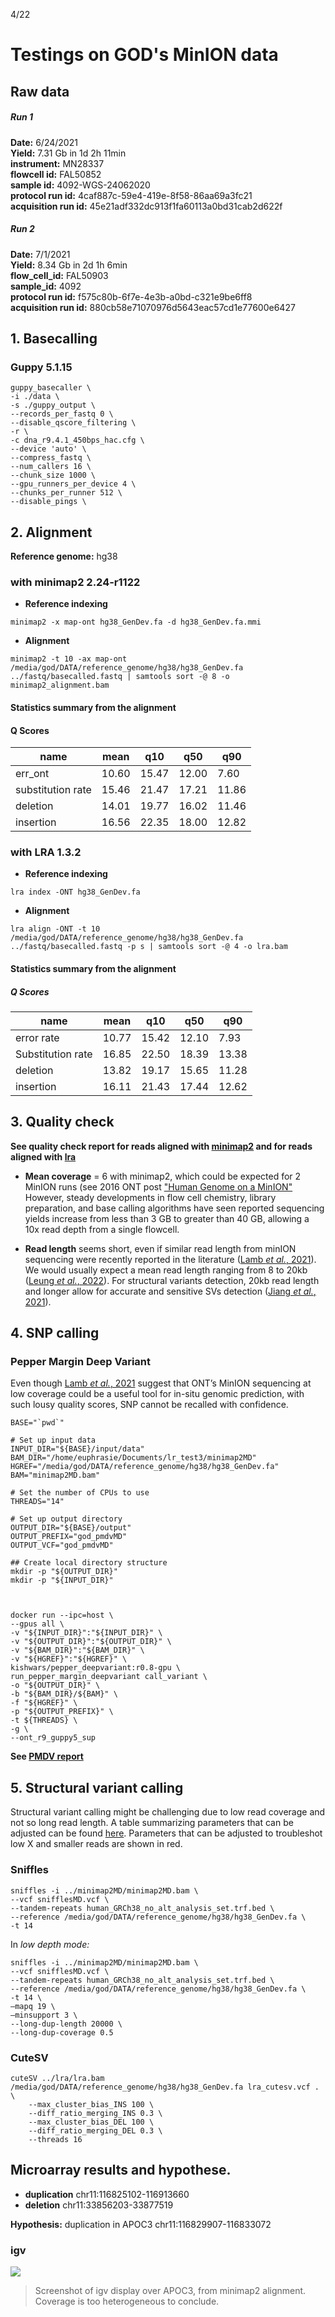 4/22
# Testings on GOD's MinION data
## Raw data 

##### Run 1   
**Date:** 6/24/2021    
**Yield:** 7.31 Gb in 1d 2h 11min   
**instrument:** MN28337   
**flowcell id:** FAL50852   
**sample id:** 4092-WGS-24062020   
**protocol run id:** 4caf887c-59e4-419e-8f58-86aa69a3fc21   
**acquisition run id:** 45e21adf332dc913f1fa60113a0bd31cab2d622f   




##### Run 2  
**Date:** 7/1/2021   
**Yield:** 8.34 Gb in 2d 1h 6min   
**flow_cell\_id:** FAL50903   
**sample_id:** 4092   
**protocol run id:** f575c80b-6f7e-4e3b-a0bd-c321e9be6ff8   
**acquisition run id:** 880cb58e71070976d5643eac57cd1e77600e6427   




## 1. Basecalling 
### Guppy 5.1.15
```
guppy_basecaller \
-i ./data \
-s ./guppy_output \
--records_per_fastq 0 \
--disable_qscore_filtering \
-r \
-c dna_r9.4.1_450bps_hac.cfg \
--device 'auto' \
--compress_fastq \
--num_callers 16 \
--chunk_size 1000 \
--gpu_runners_per_device 4 \
--chunks_per_runner 512 \
--disable_pings \
```


## 2. Alignment 

**Reference genome:** hg38
### with minimap2 2.24-r1122
- **Reference indexing**   
```
minimap2 -x map-ont hg38_GenDev.fa -d hg38_GenDev.fa.mmi
```
- **Alignment**    
```
minimap2 -t 10 -ax map-ont /media/god/DATA/reference_genome/hg38/hg38_GenDev.fa ../fastq/basecalled.fastq | samtools sort -@ 8 -o minimap2_alignment.bam
```

#### Statistics summary from the alignment
#### Q Scores

| name    | mean  | q10   | q50   | q90   |
|---------|-------|-------|-------|-------|
| err_ont | 10.60 | 15.47 | 12.00 | 7.60  |
| substitution rate | 15.46 | 21.47 | 17.21 | 11.86 |
| deletion     | 14.01 | 19.77 | 16.02 | 11.46 |
| insertion     | 16.56 | 22.35 | 18.00 | 12.82 |

### with LRA 1.3.2
- **Reference indexing**   
```
lra index -ONT hg38_GenDev.fa
```

- **Alignment**   
```
lra align -ONT -t 10 /media/god/DATA/reference_genome/hg38/hg38_GenDev.fa ../fastq/basecalled.fastq -p s | samtools sort -@ 4 -o lra.bam
```

#### Statistics summary from the alignment
##### Q Scores
| name    | mean  | q10   | q50   | q90   |
|---------|-------|-------|-------|-------|
| error rate | 10.77 | 15.42 | 12.10 | 7.93  |
| Substitution rate    | 16.85 | 22.50 | 18.39 | 13.38 |
| deletion     | 13.82 | 19.17 | 15.65 | 11.28 |
| insertion     | 16.11 | 21.43 | 17.44 | 12.62 |


## 3. Quality check 
**See quality check report for reads aligned with [minimap2](https://rawcdn.githack.com/ziphra/godsminion/3a8e5829666f9f86cce88747fa23bfe4b4cb8ee5/files/mmiQC.html) and for reads aligned with [lra](https://rawcdn.githack.com/ziphra/godsminion/3a8e5829666f9f86cce88747fa23bfe4b4cb8ee5/files/lraQC.html)**

- **Mean coverage** = 6 with minimap2, which could be expected for 2 MinION runs (see 2016 ONT post ["Human Genome on a MinION"](https://nanoporetech.com/about-us/news/human-genome-minion) However, steady developments in flow cell chemistry, library preparation, and base calling algorithms have seen reported sequencing yields increase from less than 3 GB to greater than 40 GB, allowing a 10x read depth from a single flowcell. 

- **Read length** seems short, even if similar read length from minION sequencing were recently reported in the literature ([Lamb *et al.*, 2021](https://doi.org/10.1371/journal.pone.0261274)). We would usually expect a mean read length ranging from 8 to 20kb ([Leung *et al.*, 2022](https://www.nature.com/articles/s41598-022-08576-4)). For structural variants detection, 20kb read length and longer allow for accurate and sensitive SVs detection ([Jiang *et al.*, 2021](https://doi.org/10.1186/s12859‐021‐04422‐y)).



## 4. SNP calling 
### Pepper Margin Deep Variant
Even though [Lamb *et al.*, 2021](https://doi.org/10.1371/journal.pone.0261274) suggest that ONT’s MinION sequencing at low coverage could be a useful tool for in-situ genomic prediction, with such lousy quality scores, SNP cannot be recalled with confidence. 

```
BASE="`pwd`"

# Set up input data
INPUT_DIR="${BASE}/input/data"
BAM_DIR="/home/euphrasie/Documents/lr_test3/minimap2MD"
HGREF="/media/god/DATA/reference_genome/hg38/hg38_GenDev.fa"
BAM="minimap2MD.bam"

# Set the number of CPUs to use
THREADS="14"

# Set up output directory
OUTPUT_DIR="${BASE}/output"
OUTPUT_PREFIX="god_pmdvMD"
OUTPUT_VCF="god_pmdvMD"

## Create local directory structure
mkdir -p "${OUTPUT_DIR}"
mkdir -p "${INPUT_DIR}"



docker run --ipc=host \
--gpus all \
-v "${INPUT_DIR}":"${INPUT_DIR}" \
-v "${OUTPUT_DIR}":"${OUTPUT_DIR}" \
-v "${BAM_DIR}":"${BAM_DIR}" \
-v "${HGREF}":"${HGREF}" \
kishwars/pepper_deepvariant:r0.8-gpu \
run_pepper_margin_deepvariant call_variant \
-o "${OUTPUT_DIR}" \
-b "${BAM_DIR}/${BAM}" \
-f "${HGREF}" \
-p "${OUTPUT_PREFIX}" \
-t ${THREADS} \
-g \
--ont_r9_guppy5_sup
```

**See [PMDV report](https://htmlpreview.github.io/?https://github.com/ziphra/long_reads/blob/main/files/pmdvQC.html)**


## 5. Structural variant calling 
Structural variant calling might be challenging due to low read coverage and not so long read length. 
A table summarizing parameters that can be adjusted can be found [here](./files/cutesnif.pdf). Parameters that can be adjusted to troubleshot low X and smaller reads are shown in red. 

### Sniffles 
```
sniffles -i ../minimap2MD/minimap2MD.bam \
--vcf snifflesMD.vcf \
--tandem-repeats human_GRCh38_no_alt_analysis_set.trf.bed \
--reference /media/god/DATA/reference_genome/hg38/hg38_GenDev.fa \
-t 14 
```

In *low depth mode:*

```
sniffles -i ../minimap2MD/minimap2MD.bam \
--vcf snifflesMD.vcf \
--tandem-repeats human_GRCh38_no_alt_analysis_set.trf.bed \
--reference /media/god/DATA/reference_genome/hg38/hg38_GenDev.fa \
-t 14 \
—mapq 19 \
—minsupport 3 \
--long-dup-length 20000 \
--long-dup-coverage 0.5
```

### CuteSV
```
cuteSV ../lra/lra.bam /media/god/DATA/reference_genome/hg38/hg38_GenDev.fa lra_cutesv.vcf . \
    --max_cluster_bias_INS 100 \
    --diff_ratio_merging_INS 0.3 \
    --max_cluster_bias_DEL 100 \
    --diff_ratio_merging_DEL 0.3 \
    --threads 16
```


## Microarray results and hypothese.
- **duplication**    chr11:116825102-116913660
- **deletion**    chr11:33856203-33877519

**Hypothesis:** duplication in APOC3 chr11:116829907-116833072

### igv 
![](./files/APOC3_nanopore.png)
> Screenshot of igv display over APOC3, from minimap2 alignment. 
Coverage is too heterogeneous to conclude.

